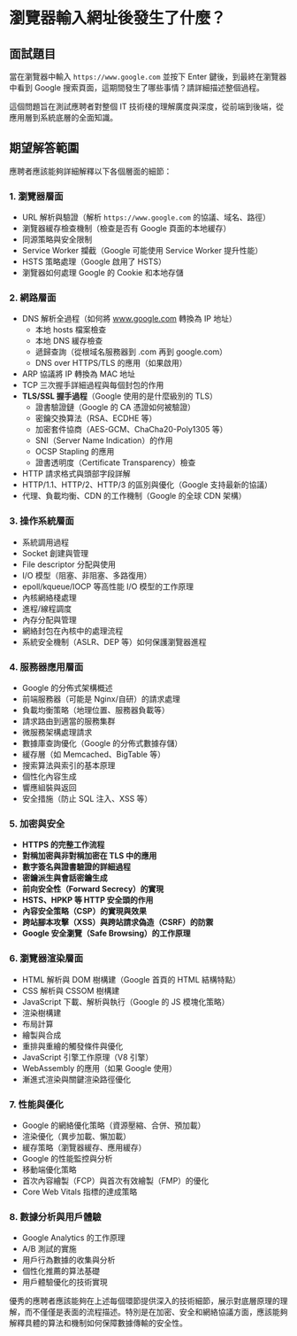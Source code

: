 # 瀏覽器輸入網址後發生了什麼？

## 面試題目

當在瀏覽器中輸入 `https://www.google.com` 並按下 Enter 鍵後，到最終在瀏覽器中看到 Google 搜索頁面，這期間發生了哪些事情？請詳細描述整個過程。

這個問題旨在測試應聘者對整個 IT 技術棧的理解廣度與深度，從前端到後端，從應用層到系統底層的全面知識。

## 期望解答範圍

應聘者應該能夠詳細解釋以下各個層面的細節：

### 1. 瀏覽器層面
- URL 解析與驗證（解析 `https://www.google.com` 的協議、域名、路徑）
- 瀏覽器緩存檢查機制（檢查是否有 Google 頁面的本地緩存）
- 同源策略與安全限制
- Service Worker 攔截（Google 可能使用 Service Worker 提升性能）
- HSTS 策略處理（Google 啟用了 HSTS）
- 瀏覽器如何處理 Google 的 Cookie 和本地存儲

### 2. 網路層面
- DNS 解析全過程（如何將 www.google.com 轉換為 IP 地址）
  - 本地 hosts 檔案檢查
  - 本地 DNS 緩存檢查
  - 遞歸查詢（從根域名服務器到 .com 再到 google.com）
  - DNS over HTTPS/TLS 的應用（如果啟用）
- ARP 協議將 IP 轉換為 MAC 地址
- TCP 三次握手詳細過程與每個封包的作用
- **TLS/SSL 握手過程**（Google 使用的是什麼級別的 TLS）
  - 證書驗證鏈（Google 的 CA 憑證如何被驗證）
  - 密鑰交換算法（RSA、ECDHE 等）
  - 加密套件協商（AES-GCM、ChaCha20-Poly1305 等）
  - SNI（Server Name Indication）的作用
  - OCSP Stapling 的應用
  - 證書透明度（Certificate Transparency）檢查
- HTTP 請求格式與頭部字段詳解
- HTTP/1.1、HTTP/2、HTTP/3 的區別與優化（Google 支持最新的協議）
- 代理、負載均衡、CDN 的工作機制（Google 的全球 CDN 架構）

### 3. 操作系統層面
- 系統調用過程
- Socket 創建與管理
- File descriptor 分配與使用
- I/O 模型（阻塞、非阻塞、多路復用）
- epoll/kqueue/IOCP 等高性能 I/O 模型的工作原理
- 內核網絡棧處理
- 進程/線程調度
- 內存分配與管理
- 網絡封包在內核中的處理流程
- 系統安全機制（ASLR、DEP 等）如何保護瀏覽器進程

### 4. 服務器應用層面
- Google 的分佈式架構概述
- 前端服務器（可能是 Nginx/自研）的請求處理
- 負載均衡策略（地理位置、服務器負載等）
- 請求路由到適當的服務集群
- 微服務架構處理請求
- 數據庫查詢優化（Google 的分佈式數據存儲）
- 緩存層（如 Memcached、BigTable 等）
- 搜索算法與索引的基本原理
- 個性化內容生成
- 響應組裝與返回
- 安全措施（防止 SQL 注入、XSS 等）

### 5. 加密與安全
- **HTTPS 的完整工作流程**
- **對稱加密與非對稱加密在 TLS 中的應用**
- **數字簽名與證書驗證的詳細過程**
- **密鑰派生與會話密鑰生成**
- **前向安全性（Forward Secrecy）的實現**
- **HSTS、HPKP 等 HTTP 安全頭的作用**
- **內容安全策略（CSP）的實現與效果**
- **跨站腳本攻擊（XSS）與跨站請求偽造（CSRF）的防禦**
- **Google 安全瀏覽（Safe Browsing）的工作原理**

### 6. 瀏覽器渲染層面
- HTML 解析與 DOM 樹構建（Google 首頁的 HTML 結構特點）
- CSS 解析與 CSSOM 樹構建
- JavaScript 下載、解析與執行（Google 的 JS 模塊化策略）
- 渲染樹構建
- 布局計算
- 繪製與合成
- 重排與重繪的觸發條件與優化
- JavaScript 引擎工作原理（V8 引擎）
- WebAssembly 的應用（如果 Google 使用）
- 漸進式渲染與關鍵渲染路徑優化

### 7. 性能與優化
- Google 的網絡優化策略（資源壓縮、合併、預加載）
- 渲染優化（異步加載、懶加載）
- 緩存策略（瀏覽器緩存、應用緩存）
- Google 的性能監控與分析
- 移動端優化策略
- 首次內容繪製（FCP）與首次有效繪製（FMP）的優化
- Core Web Vitals 指標的達成策略

### 8. 數據分析與用戶體驗
- Google Analytics 的工作原理
- A/B 測試的實施
- 用戶行為數據的收集與分析
- 個性化推薦的算法基礎
- 用戶體驗優化的技術實現

優秀的應聘者應該能夠在上述每個環節提供深入的技術細節，展示對底層原理的理解，而不僅僅是表面的流程描述。特別是在加密、安全和網絡協議方面，應該能夠解釋具體的算法和機制如何保障數據傳輸的安全性。